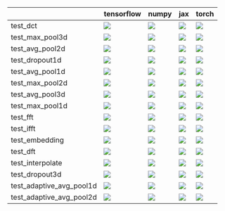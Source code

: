 |                          | tensorflow                                                                                                                                                                             | numpy                                                                                                                                                                              | jax                                                                                                                                                                                | torch                                                                                                                                                                              |
|:-------------------------|:---------------------------------------------------------------------------------------------------------------------------------------------------------------------------------------|:-----------------------------------------------------------------------------------------------------------------------------------------------------------------------------------|:-----------------------------------------------------------------------------------------------------------------------------------------------------------------------------------|:-----------------------------------------------------------------------------------------------------------------------------------------------------------------------------------|
| test_dct                 | <a href="https://github.com/unifyai/ivy/actions/runs/4523238081/jobs/7966237086" rel="noopener noreferrer" target="_blank"><img src=https://img.shields.io/badge/-failure-red></a>     | <a href="https://github.com/unifyai/ivy/actions/runs/4523238081/jobs/7966237086" rel="noopener noreferrer" target="_blank"><img src=https://img.shields.io/badge/-failure-red></a> | <a href="https://github.com/unifyai/ivy/actions/runs/4523238081/jobs/7966237086" rel="noopener noreferrer" target="_blank"><img src=https://img.shields.io/badge/-failure-red></a> | <a href="https://github.com/unifyai/ivy/actions/runs/4523238081/jobs/7966237086" rel="noopener noreferrer" target="_blank"><img src=https://img.shields.io/badge/-failure-red></a> |
| test_max_pool3d          | <a href="https://github.com/unifyai/ivy/actions/runs/4495443531/jobs/7909064812" rel="noopener noreferrer" target="_blank"><img src=https://img.shields.io/badge/-failure-red></a>     | <a href="https://github.com/unifyai/ivy/actions/runs/4495443531/jobs/7909064812" rel="noopener noreferrer" target="_blank"><img src=https://img.shields.io/badge/-failure-red></a> | <a href="https://github.com/unifyai/ivy/actions/runs/4495443531/jobs/7909064812" rel="noopener noreferrer" target="_blank"><img src=https://img.shields.io/badge/-failure-red></a> | <a href="https://github.com/unifyai/ivy/actions/runs/4495443531/jobs/7909064812" rel="noopener noreferrer" target="_blank"><img src=https://img.shields.io/badge/-failure-red></a> |
| test_avg_pool2d          | <a href="https://github.com/unifyai/ivy/actions/runs/4523238081/jobs/7966237086" rel="noopener noreferrer" target="_blank"><img src=https://img.shields.io/badge/-failure-red></a>     | <a href="https://github.com/unifyai/ivy/actions/runs/4523238081/jobs/7966237086" rel="noopener noreferrer" target="_blank"><img src=https://img.shields.io/badge/-failure-red></a> | <a href="https://github.com/unifyai/ivy/actions/runs/4523238081/jobs/7966237086" rel="noopener noreferrer" target="_blank"><img src=https://img.shields.io/badge/-failure-red></a> | <a href="https://github.com/unifyai/ivy/actions/runs/4523238081/jobs/7966237086" rel="noopener noreferrer" target="_blank"><img src=https://img.shields.io/badge/-failure-red></a> |
| test_dropout1d           | <a href="https://github.com/unifyai/ivy/actions/runs/4523238081/jobs/7966237086" rel="noopener noreferrer" target="_blank"><img src=https://img.shields.io/badge/-failure-red></a>     | <a href="https://github.com/unifyai/ivy/actions/runs/4523238081/jobs/7966237086" rel="noopener noreferrer" target="_blank"><img src=https://img.shields.io/badge/-failure-red></a> | <a href="https://github.com/unifyai/ivy/actions/runs/4523238081/jobs/7966237086" rel="noopener noreferrer" target="_blank"><img src=https://img.shields.io/badge/-failure-red></a> | <a href="https://github.com/unifyai/ivy/actions/runs/4495443531/jobs/7909064812" rel="noopener noreferrer" target="_blank"><img src=https://img.shields.io/badge/-failure-red></a> |
| test_avg_pool1d          | <a href="https://github.com/unifyai/ivy/actions/runs/4523238081/jobs/7966237086" rel="noopener noreferrer" target="_blank"><img src=https://img.shields.io/badge/-failure-red></a>     | <a href="https://github.com/unifyai/ivy/actions/runs/4523238081/jobs/7966237086" rel="noopener noreferrer" target="_blank"><img src=https://img.shields.io/badge/-failure-red></a> | <a href="https://github.com/unifyai/ivy/actions/runs/4523238081/jobs/7966237086" rel="noopener noreferrer" target="_blank"><img src=https://img.shields.io/badge/-failure-red></a> | <a href="https://github.com/unifyai/ivy/actions/runs/4523238081/jobs/7966237086" rel="noopener noreferrer" target="_blank"><img src=https://img.shields.io/badge/-failure-red></a> |
| test_max_pool2d          | <a href="https://github.com/unifyai/ivy/actions/runs/4495443531/jobs/7909064812" rel="noopener noreferrer" target="_blank"><img src=https://img.shields.io/badge/-failure-red></a>     | <a href="https://github.com/unifyai/ivy/actions/runs/4495443531/jobs/7909064812" rel="noopener noreferrer" target="_blank"><img src=https://img.shields.io/badge/-failure-red></a> | <a href="https://github.com/unifyai/ivy/actions/runs/4495443531/jobs/7909064812" rel="noopener noreferrer" target="_blank"><img src=https://img.shields.io/badge/-failure-red></a> | <a href="https://github.com/unifyai/ivy/actions/runs/4495443531/jobs/7909064812" rel="noopener noreferrer" target="_blank"><img src=https://img.shields.io/badge/-failure-red></a> |
| test_avg_pool3d          | <a href="https://github.com/unifyai/ivy/actions/runs/4523238081/jobs/7966237086" rel="noopener noreferrer" target="_blank"><img src=https://img.shields.io/badge/-failure-red></a>     | <a href="https://github.com/unifyai/ivy/actions/runs/4523238081/jobs/7966237086" rel="noopener noreferrer" target="_blank"><img src=https://img.shields.io/badge/-failure-red></a> | <a href="https://github.com/unifyai/ivy/actions/runs/4523238081/jobs/7966237086" rel="noopener noreferrer" target="_blank"><img src=https://img.shields.io/badge/-failure-red></a> | <a href="https://github.com/unifyai/ivy/actions/runs/4523238081/jobs/7966237086" rel="noopener noreferrer" target="_blank"><img src=https://img.shields.io/badge/-failure-red></a> |
| test_max_pool1d          | <a href="https://github.com/unifyai/ivy/actions/runs/4495443531/jobs/7909064812" rel="noopener noreferrer" target="_blank"><img src=https://img.shields.io/badge/-failure-red></a>     | <a href="https://github.com/unifyai/ivy/actions/runs/4495443531/jobs/7909064812" rel="noopener noreferrer" target="_blank"><img src=https://img.shields.io/badge/-failure-red></a> | <a href="https://github.com/unifyai/ivy/actions/runs/4495443531/jobs/7909064812" rel="noopener noreferrer" target="_blank"><img src=https://img.shields.io/badge/-failure-red></a> | <a href="https://github.com/unifyai/ivy/actions/runs/4495443531/jobs/7909064812" rel="noopener noreferrer" target="_blank"><img src=https://img.shields.io/badge/-failure-red></a> |
| test_fft                 | <a href="https://github.com/unifyai/ivy/actions/runs/4495443531/jobs/7909064812" rel="noopener noreferrer" target="_blank"><img src=https://img.shields.io/badge/-failure-red></a>     | <a href="https://github.com/unifyai/ivy/actions/runs/4495443531/jobs/7909064812" rel="noopener noreferrer" target="_blank"><img src=https://img.shields.io/badge/-failure-red></a> | <a href="https://github.com/unifyai/ivy/actions/runs/4495443531/jobs/7909064812" rel="noopener noreferrer" target="_blank"><img src=https://img.shields.io/badge/-failure-red></a> | <a href="https://github.com/unifyai/ivy/actions/runs/4495443531/jobs/7909064812" rel="noopener noreferrer" target="_blank"><img src=https://img.shields.io/badge/-failure-red></a> |
| test_ifft                | <a href="https://github.com/unifyai/ivy/actions/runs/4495443531/jobs/7909064812" rel="noopener noreferrer" target="_blank"><img src=https://img.shields.io/badge/-failure-red></a>     | <a href="https://github.com/unifyai/ivy/actions/runs/4495443531/jobs/7909064812" rel="noopener noreferrer" target="_blank"><img src=https://img.shields.io/badge/-failure-red></a> | <a href="https://github.com/unifyai/ivy/actions/runs/4495443531/jobs/7909064812" rel="noopener noreferrer" target="_blank"><img src=https://img.shields.io/badge/-failure-red></a> | <a href="https://github.com/unifyai/ivy/actions/runs/4495443531/jobs/7909064812" rel="noopener noreferrer" target="_blank"><img src=https://img.shields.io/badge/-failure-red></a> |
| test_embedding           | <a href="null" rel="noopener noreferrer" target="_blank"><img src=https://img.shields.io/badge/-failure-red></a>                                                                       | <a href="https://github.com/unifyai/ivy/actions/runs/4519909128/jobs/7960678086" rel="noopener noreferrer" target="_blank"><img src=https://img.shields.io/badge/-failure-red></a> | <a href="https://github.com/unifyai/ivy/actions/runs/4495443531/jobs/7909064812" rel="noopener noreferrer" target="_blank"><img src=https://img.shields.io/badge/-failure-red></a> | <a href="https://github.com/unifyai/ivy/actions/runs/4519909128/jobs/7960677759" rel="noopener noreferrer" target="_blank"><img src=https://img.shields.io/badge/-failure-red></a> |
| test_dft                 | <a href="https://github.com/unifyai/ivy/actions/runs/4523238081/jobs/7966237086" rel="noopener noreferrer" target="_blank"><img src=https://img.shields.io/badge/-failure-red></a>     | <a href="https://github.com/unifyai/ivy/actions/runs/4523238081/jobs/7966237086" rel="noopener noreferrer" target="_blank"><img src=https://img.shields.io/badge/-failure-red></a> | <a href="https://github.com/unifyai/ivy/actions/runs/4523238081/jobs/7966237086" rel="noopener noreferrer" target="_blank"><img src=https://img.shields.io/badge/-failure-red></a> | <a href="https://github.com/unifyai/ivy/actions/runs/4523238081/jobs/7966237086" rel="noopener noreferrer" target="_blank"><img src=https://img.shields.io/badge/-failure-red></a> |
| test_interpolate         | <a href="https://github.com/unifyai/ivy/actions/runs/4495443531/jobs/7909064812" rel="noopener noreferrer" target="_blank"><img src=https://img.shields.io/badge/-failure-red></a>     | <a href="https://github.com/unifyai/ivy/actions/runs/4495443531/jobs/7909064812" rel="noopener noreferrer" target="_blank"><img src=https://img.shields.io/badge/-failure-red></a> | <a href="https://github.com/unifyai/ivy/actions/runs/4495443531/jobs/7909064812" rel="noopener noreferrer" target="_blank"><img src=https://img.shields.io/badge/-failure-red></a> | <a href="https://github.com/unifyai/ivy/actions/runs/4495443531/jobs/7909064812" rel="noopener noreferrer" target="_blank"><img src=https://img.shields.io/badge/-failure-red></a> |
| test_dropout3d           | <a href="https://github.com/unifyai/ivy/actions/runs/4495443531/jobs/7909064812" rel="noopener noreferrer" target="_blank"><img src=https://img.shields.io/badge/-failure-red></a>     | <a href="https://github.com/unifyai/ivy/actions/runs/4495443531/jobs/7909064812" rel="noopener noreferrer" target="_blank"><img src=https://img.shields.io/badge/-failure-red></a> | <a href="https://github.com/unifyai/ivy/actions/runs/4495443531/jobs/7909064812" rel="noopener noreferrer" target="_blank"><img src=https://img.shields.io/badge/-failure-red></a> | <a href="https://github.com/unifyai/ivy/actions/runs/4495443531/jobs/7909064812" rel="noopener noreferrer" target="_blank"><img src=https://img.shields.io/badge/-failure-red></a> |
| test_adaptive_avg_pool1d | <a href="https://github.com/unifyai/ivy/actions/runs/4523238081/jobs/7966237086" rel="noopener noreferrer" target="_blank"><img src=https://img.shields.io/badge/-failure-red></a>     | <a href="https://github.com/unifyai/ivy/actions/runs/4523238081/jobs/7966237086" rel="noopener noreferrer" target="_blank"><img src=https://img.shields.io/badge/-failure-red></a> | <a href="https://github.com/unifyai/ivy/actions/runs/4523238081/jobs/7966237086" rel="noopener noreferrer" target="_blank"><img src=https://img.shields.io/badge/-failure-red></a> | <a href="https://github.com/unifyai/ivy/actions/runs/4523238081/jobs/7966237086" rel="noopener noreferrer" target="_blank"><img src=https://img.shields.io/badge/-failure-red></a> |
| test_adaptive_avg_pool2d | <a href="https://github.com/unifyai/ivy/actions/runs/4523238081/jobs/7966237086" rel="noopener noreferrer" target="_blank"><img src=https://img.shields.io/badge/-success-success></a> | <a href="https://github.com/unifyai/ivy/actions/runs/4523238081/jobs/7966237086" rel="noopener noreferrer" target="_blank"><img src=https://img.shields.io/badge/-failure-red></a> | <a href="https://github.com/unifyai/ivy/actions/runs/4523238081/jobs/7966237086" rel="noopener noreferrer" target="_blank"><img src=https://img.shields.io/badge/-failure-red></a> | <a href="https://github.com/unifyai/ivy/actions/runs/4523238081/jobs/7966237086" rel="noopener noreferrer" target="_blank"><img src=https://img.shields.io/badge/-failure-red></a> |